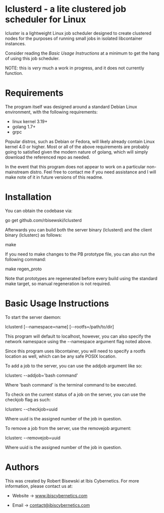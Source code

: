 # lclusterd - a lite clustered job scheduler for Linux

lcluster is a lightweight Linux job scheduler designed to create clustered
nodes for the purposes of running small jobs in isolated libcontainer
instances.

Consider reading the *Basic Usage Instructions* at a minimum to get the hang
of using this job scheduler.

NOTE: this is *very* much a work in progress, and it does not currently
function.

# Requirements

The program itself was designed around a standard Debian Linux environment,
with the following requirements:

* linux kernel 3.19+
* golang 1.7+
* grpc

Popular distros, such as Debian or Fedora, will likely already contain
Linux kernel 4.0 or higher. Most or all of the above requirements are
probably going to satisfied given the modern nature of golang, which will
simply download the referenced repo as needed.

In the event that this program does not appear to work on a particular
non-mainstream distro. Feel free to contact me if you need assistance
and I will make note of it in future versions of this readme.


# Installation

You can obtain the codebase via:

go get github.com/rbisewski/lclusterd

Afterwards you can build both the server binary (lclusterd) and the client
binary (lclusterc) as follows:

make

If you need to make changes to the PB prototype file, you can also run the
following command:

make regen_proto

Note that prototypes are regenerated before every build using the standard
make target, so manual regeneration is not required.


# Basic Usage Instructions

To start the server daemon:

lclusterd [--namespace=name] [--rootfs=/path/to/dir]

This program will default to localhost, however, you can also specify the
network namespace using the --namespace argument flag noted above.

Since this program uses libcontainer, you will need to specify a rootfs
location as well, which can be any safe POSIX location.


To add a job to the server, you can use the addjob argument like so:

lclusterc --addjob='bash command'

Where 'bash command' is the terminal command to be executed.


To check on the current status of a job on the server, you can use the
checkjob flag as such:

lclusterc --checkjob=uuid

Where uuid is the assigned number of the job in question.


To remove a job from the server, use the removejob argument:

lclusterc --removejob=uuid

Where uuid is the assigned number of the job in question.


# Authors

This was created by Robert Bisewski at Ibis Cybernetics. For more
information, please contact us at:

* Website -> www.ibiscybernetics.com

* Email -> contact@ibiscybernetics.com
